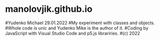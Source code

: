 # manolovjik.github.io
#Yudenko Michael 29.01.2022
#My experiment with classes and objects.
#Whole code is unic and Yudenko Mike is the author of it.
#Coding by JavaScript with Visual Studio Code and p5.js librariries.
#(c) 2022
